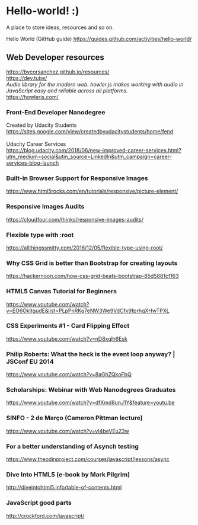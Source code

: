 # Hello-world! :)
A place to store ideas, resources and so on.

Hello World (GitHub guide)
https://guides.github.com/activities/hello-world/

## Web Developer resources
https://bycorsanchez.github.io/resources/ <br>
https://dev.tube/ <br>
*Audio library for the modern web.
howler.js makes working with audio in JavaScript easy and reliable across all platforms.* <br>
https://howlerjs.com/ 

### Front-End Developer Nanodegree
Created by Udacity Students
https://sites.google.com/view/createdbyudacitystudents/home/fend <br><br>
Udacity Career Services <br>
https://blog.udacity.com/2018/06/new-improved-career-services.html?utm_medium=social&utm_source=LinkedIn&utm_campaign=career-services-blog-launch
### Built-in Browser Support for Responsive Images
https://www.html5rocks.com/en/tutorials/responsive/picture-element/
### Responsive Images Audits
https://cloudfour.com/thinks/responsive-images-audits/
### Flexible type with :root
https://allthingssmitty.com/2016/12/05/flexible-type-using-root/
### Why CSS Grid is better than Bootstrap for creating layouts
https://hackernoon.com/how-css-grid-beats-bootstrap-85d5881cf163
### HTML5 Canvas Tutorial for Beginners
https://www.youtube.com/watch?v=EO6OkltgudE&list=PLpPnRKq7eNW3We9VdCfx9fprhqXHwTPXL
### CSS Experiments #1 - Card Flipping Effect
https://www.youtube.com/watch?v=nD8xqlh6Esk
### Philip Roberts: What the heck is the event loop anyway? | JSConf EU 2014
https://www.youtube.com/watch?v=8aGhZQkoFbQ
### Scholarships: Webinar with Web Nanodegrees Graduates
https://www.youtube.com/watch?v=dfXmd8unJ1Y&feature=youtu.be
### SINFO - 2 de Março (Cameron Pittman lecture)
https://www.youtube.com/watch?v=vI4beVEu23w
### For a better understanding of Asynch testing
https://www.theodinproject.com/courses/javascript/lessons/async
### Dive Into HTML5 (e-book by Mark Pilgrim)
http://diveintohtml5.info/table-of-contents.html
### JavaScript good parts
http://crockford.com/javascript/
